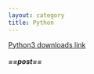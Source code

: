 ```yaml
---
layout: category
title: Python
---
```


[Python3 downloads link](https://www.python.org/downloads/)
<br><br>
***==post==***